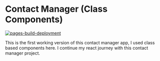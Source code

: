 # Contact Manager (Class Components)

[![pages-build-deployment](https://github.com/sixtusagbo/contact_manager/actions/workflows/pages/pages-build-deployment/badge.svg)](https://github.com/sixtusagbo/contact_manager/actions/workflows/pages/pages-build-deployment)

This is the first working version of this contact manager app, I used class based components here.
I continue my react journey with this contact manager project.
